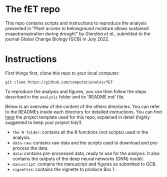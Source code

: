 # The fET repo 

This repo contains scripts and instructions to reproduce the analysis presented in "Plant access to belowground moisture allows sustained evapotranspiration during drought" by *Giardina et al.*, submitted to the journal Global Change Biology (GCB) in July 2022. 

# Instructions

First things first, clone this repo to your local computer:

```
git clone https://github.com/computationales/fET
```

To reproduce the analysis and figures, you can then follow the steps described in the `analysis` folder and its 'README.md' file. 

Below is an overview of the content of the others directories. You can refer to the READMEs inside each directory for detailed instructions. You can find [here](https://github.com/computationales/R-proj-template) the project template used for this repo, explained in detail (highly suggested to keep your project tidy!). 

* `The R folder`: contains all the R functions (not scripts) used in the analysis.
* `data-raw`: contains raw data and the scripts used to download and pre-process the data.
* `data`: contains pre-processed data, ready to use for the analysis. It also contains the outputs of the deep neural networks (DNN) model.
* `manuscript`: contains the manuscript and figures as submitted to GCB. 
* `vignettes`: contains the vignette to produce Box 1. 



